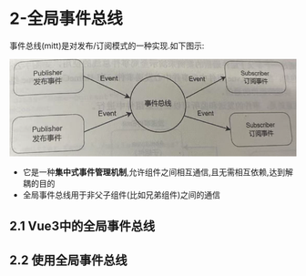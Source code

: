 # 2-全局事件总线

事件总线(mitt)是对发布/订阅模式的一种实现.如下图示:

![事件总线](../img/事件总线.png)

- 它是一种**集中式事件管理机制**,允许组件之间相互通信,且无需相互依赖,达到解耦的目的
- 全局事件总线用于非父子组件(比如兄弟组件)之间的通信

## 2.1 Vue3中的全局事件总线

## 2.2 使用全局事件总线